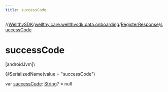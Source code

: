 ```yaml
---
title: successCode
---
```

//[WellthySDK](../../../index.html)/[wellthy.care.wellthysdk.data.onboarding](../index.html)/[RegisterResponse](index.html)/[successCode](success-code.html)



# successCode



[androidJvm]\




@SerializedName(value = "successCode")



var [successCode](success-code.html): [String](https://kotlinlang.org/api/latest/jvm/stdlib/kotlin/-string/index.html)? = null




